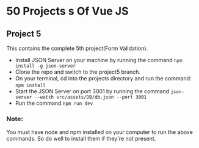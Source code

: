 # 50 Projects s Of Vue JS
## Project 5

This contains the complete 5th project(Form Validation).
- Install JSON Server on your machine by running the command ```npm install -g json-server```
- Clone the repo and switch to the project5 branch. 
- On your terminal, cd into the projects directory and run the command: ```npm install```
- Start the JSON Server on port 3001 by running the command ```json-server --watch src/assets/DB/db.json --port 3001```
- Run the command ```npm run dev```

### Note:
You must have node and npm installed on your computer to run the above commands. So do well to install them if they're not present.
